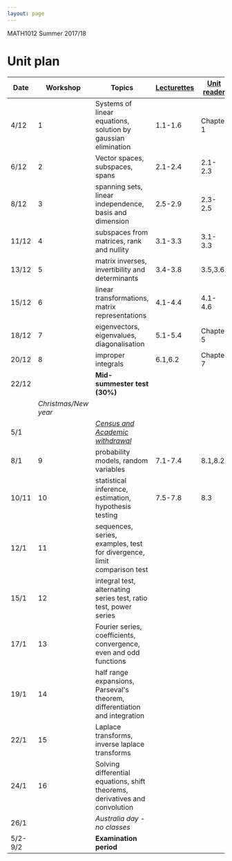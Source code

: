 ```yaml
---
layout: page
---
```


[census]:https://ipoint.uwa.edu.au/app/answers/detail/a_id/187/related/1
[Lecturettes]:MATH1012_lectures.html
[Unit reader]:https://lms.uwa.edu.au/bbcswebdav/courses/MATH1012_TS-SUMM-B_2018/notes/MATH1012_Reader.pdf

MATH1012 Summer 2017/18 
# Unit plan

Date | Workshop | Topics | [Lecturettes] | [Unit reader]
--- | --- | --- |--- |--- 
4/12|1| Systems of linear equations, solution by gaussian elimination|1.1-1.6| Chapter 1|
6/12|2| Vector spaces, subspaces, spans|2.1-2.4| 2.1-2.3
8/12|3| spanning sets, linear independence, basis and dimension | 2.5-2.9| 2.3-2.5
11/12|4| subspaces from matrices, rank and nullity|3.1-3.3|3.1-3.3
13/12|5| matrix inverses, invertibility and determinants| 3.4-3.8| 3.5,3.6
15/12|6| linear transformations, matrix representations|4.1-4.4|4.1-4.6
18/12|7| eigenvectors, eigenvalues, diagonalisation|5.1-5.4|Chapter 5
20/12|8| improper integrals|6.1,6.2| Chapter 7
22/12|| **Mid-summester test (30%)**
 || _Christmas/New year_|
5/1||[*Census and Academic withdrawal*][census]
8/1|9| probability models, random variables| 7.1-7.4| 8.1,8.2
10/11|10| statistical inference, estimation, hypothesis testing|7.5-7.8| 8.3
12/1|11| sequences, series, examples, test for divergence, limit comparison test 
15/1|12| integral test, alternating series test, ratio test, power series
17/1|13| Fourier series, coefficients, convergence, even and odd functions
19/1|14| half range expansions, Parseval's theorem, differentiation and integration
22/1|15| Laplace transforms, inverse laplace transforms
24/1|16| Solving differential equations, shift theorems, derivatives and convolution
26/1|| *Australia day - no classes*
5/2-9/2||**Examination period**


